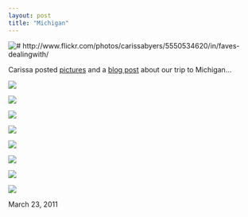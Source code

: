 ```yaml
---
layout: post
title: "Michigan"
---
```


<img src="http://farm6.static.flickr.com/5296/5550534620_abe31267a7_z.jpg" title="# http://www.flickr.com/photos/carissabyers/5550534620/in/faves-dealingwith/">

Carissa posted [pictures](http://www.flickr.com/photos/carissabyers/sets/72157626201223847/) and a [blog post](http://carissabyers.blogspot.com/2011/03/michigan-2011.html) about our trip to Michigan...

![](http://farm6.static.flickr.com/5263/5550536544_0c61bfae54_z.jpg)

![](http://farm6.static.flickr.com/5057/5549954813_11f8e24032.jpg)

![](http://farm6.static.flickr.com/5305/5550543436_d2522abfbb_z.jpg)

![](http://farm6.static.flickr.com/5179/5550545742_f859d2a244.jpg)

![](http://farm6.static.flickr.com/5022/5549968663_a83df64e9f.jpg)

![](http://farm6.static.flickr.com/5258/5550551220_738436bff4.jpg)

![](http://farm6.static.flickr.com/5030/5550553918_1aa9826f72_z.jpg)

![](http://farm6.static.flickr.com/5023/5549973637_6a55628cb1_z.jpg)

<p class="date">March 23, 2011</p>